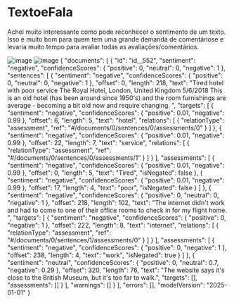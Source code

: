 # TextoeFala

Achei muito interessante como pode reconhecer o sentimento de um texto. 
Isso é muito bom para quem tem uma grande demanda de comentáriose e levaria muito tempo para avaliar todas as avaliações/comentários.

![image](https://github.com/user-attachments/assets/a1388cf8-f060-4450-9036-c65ff14c292b)
![image](https://github.com/user-attachments/assets/19da12e5-c875-4b57-beb9-5ed6fa413d35)
{
    "documents": [
        {
            "id": "id__552",
            "sentiment": "negative",
            "confidenceScores": {
                "positive": 0,
                "neutral": 0,
                "negative": 1
            },
            "sentences": [
                {
                    "sentiment": "negative",
                    "confidenceScores": {
                        "positive": 0,
                        "neutral": 0,
                        "negative": 1
                    },
                    "offset": 0,
                    "length": 218,
                    "text": "Tired hotel with poor service  The Royal Hotel, London, United Kingdom  5/6/2018  This is an old hotel (has been around since 1950's) and the room furnishings are average - becoming a bit old now and require changing. ",
                    "targets": [
                        {
                            "sentiment": "negative",
                            "confidenceScores": {
                                "positive": 0.01,
                                "negative": 0.99
                            },
                            "offset": 6,
                            "length": 5,
                            "text": "hotel",
                            "relations": [
                                {
                                    "relationType": "assessment",
                                    "ref": "#/documents/0/sentences/0/assessments/0"
                                }
                            ]
                        },
                        {
                            "sentiment": "negative",
                            "confidenceScores": {
                                "positive": 0.01,
                                "negative": 0.99
                            },
                            "offset": 22,
                            "length": 7,
                            "text": "service",
                            "relations": [
                                {
                                    "relationType": "assessment",
                                    "ref": "#/documents/0/sentences/0/assessments/1"
                                }
                            ]
                        }
                    ],
                    "assessments": [
                        {
                            "sentiment": "negative",
                            "confidenceScores": {
                                "positive": 0.01,
                                "negative": 0.99
                            },
                            "offset": 0,
                            "length": 5,
                            "text": "Tired",
                            "isNegated": false
                        },
                        {
                            "sentiment": "negative",
                            "confidenceScores": {
                                "positive": 0.01,
                                "negative": 0.99
                            },
                            "offset": 17,
                            "length": 4,
                            "text": "poor",
                            "isNegated": false
                        }
                    ]
                },
                {
                    "sentiment": "negative",
                    "confidenceScores": {
                        "positive": 0,
                        "neutral": 0,
                        "negative": 1
                    },
                    "offset": 218,
                    "length": 102,
                    "text": "The internet didn't work and had to come to one of their office rooms to check in for my flight home. ",
                    "targets": [
                        {
                            "sentiment": "negative",
                            "confidenceScores": {
                                "positive": 0,
                                "negative": 1
                            },
                            "offset": 222,
                            "length": 8,
                            "text": "internet",
                            "relations": [
                                {
                                    "relationType": "assessment",
                                    "ref": "#/documents/0/sentences/1/assessments/0"
                                }
                            ]
                        }
                    ],
                    "assessments": [
                        {
                            "sentiment": "negative",
                            "confidenceScores": {
                                "positive": 0,
                                "negative": 1
                            },
                            "offset": 238,
                            "length": 4,
                            "text": "work",
                            "isNegated": true
                        }
                    ]
                },
                {
                    "sentiment": "neutral",
                    "confidenceScores": {
                        "positive": 0,
                        "neutral": 0.7,
                        "negative": 0.29
                    },
                    "offset": 320,
                    "length": 76,
                    "text": "The website says it's close to the British Museum, but it's too far to walk.",
                    "targets": [],
                    "assessments": []
                }
            ],
            "warnings": []
        }
    ],
    "errors": [],
    "modelVersion": "2025-01-01"
}
